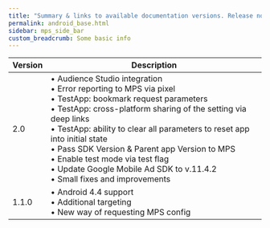 ```yaml
---
title: "Summary & links to available documentation versions. Release notes"
permalink: android_base.html
sidebar: mps_side_bar
custom_breadcrumb: Some basic info
---
```


| Version | Description |
| --- |--- |
| 2.0 | &bull; Audience Studio integration<br/>&bull; Error reporting to MPS via pixel<br/>&bull; TestApp: bookmark request parameters<br/>&bull; TestApp: cross-platform sharing of the setting via deep links<br/>&bull; TestApp: ability to clear all parameters to reset app into initial state<br/>&bull; Pass SDK Version & Parent app Version to MPS<br/>&bull; Enable test mode via test flag<br/>&bull; Update Google Mobile Ad SDK to v.11.4.2<br/>&bull; Small fixes and improvements |
| 1.1.0 | &bull; Android 4.4 support<br/>&bull; Additional targeting<br/>&bull; New way of requesting MPS config